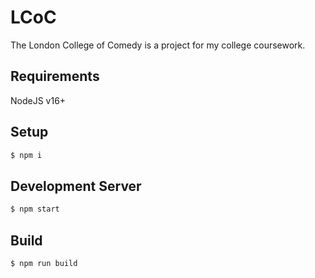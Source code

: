 # LCoC

The London College of Comedy is a project for my college coursework.

## Requirements
NodeJS v16+

## Setup
```bash
$ npm i
```

## Development Server
```bash
$ npm start
```

## Build
```bash
$ npm run build
```